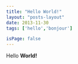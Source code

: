 ```yaml
---
title: "Hello World!"
layout: "posts-layout"
date: 2013-11-30
tags: ['hello','bonjour']

isPage: false
---
```


Hello **World!**